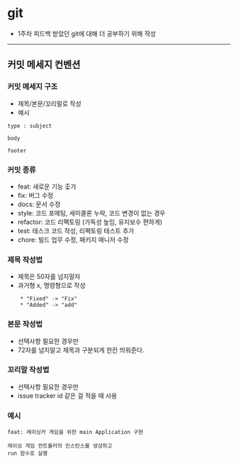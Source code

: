 # git 
- 1주차 피드백 받았던 git에 대해 더 공부하기 위해 작성 
---
## 커밋 메세지 컨벤션

### 커밋 메세지 구조

- 제목/본문/꼬리말로 작성
- 예시
```
type : subject

body

footer
``` 

### 커밋 종류
* feat: 새로운 기능 춫가
* fix: 버그 수정
* docs: 문서 수정
* style: 코드 포메팅, 세미콜론 누락, 코드 변경이 없는 경우
* refactor: 코드 리펙토링 (가독성 높임, 유지보수 편하게)
* test: 테스크 코드 작성, 리펙토링 테스트 추가
* chore: 빌드 업무 수정, 패키지 매니저 수정

### 제목 작성법
- 제목은 50자를 넘지말자
- 과거형 x, 명령형으로 작성
```
	* "Fixed" -> "Fix"
	* "Added" -> "add"
```

### 본문 작성법
- 선택사항 필요한 경우만
- 72자를 넘지말고 제목과 구분되게 한칸 띄워준다.

### 꼬리말 작성법
- 선택사항 필요한 경우만
- issue tracker id 같은 걸 적을 때 사용

### 예시
```
feat: 레이싱카 게임을 위한 main Application 구현

레이싱 게임 컨트롤러의 인스턴스를 생성하고
run 함수로 실행
```